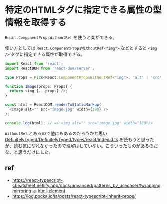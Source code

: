 # 特定のHTMLタグに指定できる属性の型情報を取得する

`React.ComponentPropsWithoutRef` を使うと楽ができる。

使い方としては `React.ComponentPropsWithoutRef<"img">` などとすると `<img />` タグに指定できる属性が取得できる。

```typescript
import React from 'react';
import ReactDOM from 'react-dom/server';

type Props = Pick<React.ComponentPropsWithoutRef<"img">, 'alt' | 'src' | 'width'>

function Image(props: Props) {
  return <img {...props} />;
}

const html = ReactDOM.renderToStaticMarkup(
  <Image alt="" src="image.jpg" width={180} />
);

console.log(html); // => <img alt="" src="image.jpg" width="180"/>
```

`WithoutRef` とあるので他にもあるのだろうかと思い [DefinitelyTyped/DefinitelyTyped/types/react/index.d.ts](https://github.com/DefinitelyTyped/DefinitelyTyped/blob/9d56feedd721b1c19d7e46de9bad557973040bcb/types/react/index.d.ts) を読もうと思ったが、読む気になれなかったので理解はしていない。こういったものがあるのだな、と思うだけにした。

## ref

- https://react-typescript-cheatsheet.netlify.app/docs/advanced/patterns_by_usecase/#wrappingmirroring-a-html-element
- https://log.pocka.io/ja/posts/react-typescript-inherit-props/

